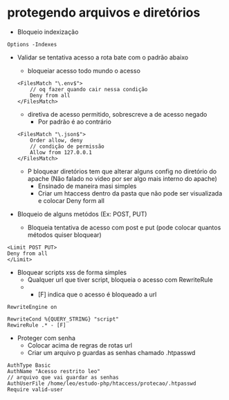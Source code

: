 # protegendo arquivos e diretórios
- Bloqueio indexização
```
Options -Indexes
```

- Validar se tentativa acesso a rota bate com o padrão abaixo
    - bloqueiar acesso todo mundo o acesso
    ```
    <FilesMatch "\.env$">
        // oq fazer quando cair nessa condição
        Deny from all 
    </FilesMatch>
    ```
    - diretiva de acesso permitido, sobrescreve a de acesso negado
        - Por padrão é ao contrário
    ```
    <FilesMatch "\.json$">
        Order allow, deny
        // condição de permissão
        Allow from 127.0.0.1
    </FilesMatch>
    ```
    - P bloquear diretórios tem que alterar alguns config no diretório do apache (Não falado no video por ser algo mais interno do apache)
        - Ensinado de maneira masi simples
        - Criar um htaccess dentro da pasta que não pode ser visualizada e colocar Deny form all

- Bloqueio de alguns metódos (Ex: POST, PUT)
    - Bloqueia tentativa de acesso com post e put (pode colocar quantos métodos quiser bloquear)
```
<Limit POST PUT>
Deny from all
</Limit>
```

- Bloquear scripts xss de forma simples
    - Qualquer url que tiver script, bloqueia o acesso com RewriteRule
    - - [F] indica que o acesso é bloqueado a url
```
RewriteEngine on

RewriteCond %{QUERY_STRING} "script"
RewireRule .* - [F]
```

- Proteger com senha
    - Colocar acima de regras de rotas url
    - Criar um arquivo p guardas as senhas chamado .htpasswd
```
AuthType Basic
AuthName "Acesso restrito leo"
// arquivo que vai guardar as senhas
AuthUserFile /home/leo/estudo-php/htaccess/protecao/.htpasswd
Require valid-user
```